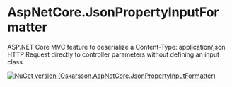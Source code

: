 # AspNetCore.JsonPropertyInputFormatter
ASP.NET Core MVC feature to deserialize a Content-Type: application/json HTTP Request directly to controller parameters without defining an input class.

[![NuGet version (Oskarsson.AspNetCore.JsonPropertyInputFormatter)](https://img.shields.io/nuget/v/Oskarsson.AspNetCore.JsonPropertyInputFormatter.svg?style=flat-square)](https://www.nuget.org/packages/Oskarsson.AspNetCore.JsonPropertyInputFormatter/)
